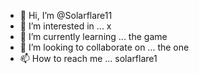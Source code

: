 - 👋 Hi, I’m @Solarflare11
- 👀 I’m interested in ... x
- 🌱 I’m currently learning ... the game
- 💞️ I’m looking to collaborate on ... the one
- 📫 How to reach me ... solarflare1

<!---
Solarflare11/Solarflare11 is a ✨ special ✨ repository because its `README.md` (this file) appears on your GitHub profile.
You can click the Preview link to take a look at your changes.
--->
